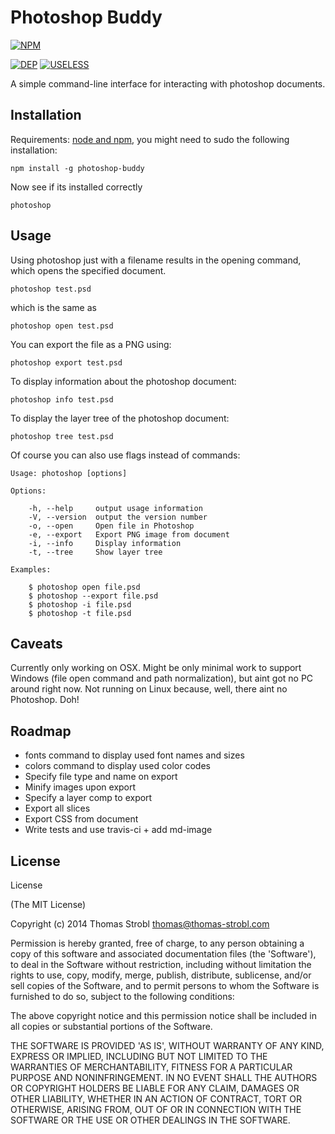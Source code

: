 # Photoshop Buddy

[![NPM](https://nodei.co/npm/photoshop-buddy.png?downloads=true)](https://nodei.co/npm/photoshop-buddy/)

[![DEP](https://david-dm.org/tom2strobl/photoshop-buddy.png)](https://david-dm.org/tom2strobl/photoshop-buddy)
[![USELESS](http://img.shields.io/badge/useless-badge-green.svg)]()

A simple command-line interface for interacting with photoshop documents.

## Installation

Requirements: [node and npm](http://nodejs.org/), you might need to sudo the following installation:

    npm install -g photoshop-buddy

Now see if its installed correctly

    photoshop

## Usage

Using photoshop just with a filename results in the opening command, which opens the specified document.

    photoshop test.psd

which is the same as

    photoshop open test.psd

You can export the file as a PNG using:

    photoshop export test.psd

To display information about the photoshop document:

    photoshop info test.psd

To display the layer tree of the photoshop document:

    photoshop tree test.psd

Of course you can also use flags instead of commands:

    Usage: photoshop [options]

    Options:

        -h, --help     output usage information
        -V, --version  output the version number
        -o, --open     Open file in Photoshop
        -e, --export   Export PNG image from document
        -i, --info     Display information
        -t, --tree     Show layer tree

    Examples:

        $ photoshop open file.psd
        $ photoshop --export file.psd
        $ photoshop -i file.psd
        $ photoshop -t file.psd

## Caveats

Currently only working on OSX. Might be only minimal work to support Windows (file open command and path normalization), but aint got no PC around right now. Not running on Linux because, well, there aint no Photoshop. Doh!

## Roadmap

- fonts command to display used font names and sizes
- colors command to display used color codes
- Specify file type and name on export
- Minify images upon export
- Specify a layer comp to export
- Export all slices
- Export CSS from document
- Write tests and use travis-ci + add md-image

## License

License

(The MIT License)

Copyright (c) 2014 Thomas Strobl <thomas@thomas-strobl.com>

Permission is hereby granted, free of charge, to any person obtaining a copy of this software and associated documentation files (the 'Software'), to deal in the Software without restriction, including without limitation the rights to use, copy, modify, merge, publish, distribute, sublicense, and/or sell copies of the Software, and to permit persons to whom the Software is furnished to do so, subject to the following conditions:

The above copyright notice and this permission notice shall be included in all copies or substantial portions of the Software.

THE SOFTWARE IS PROVIDED 'AS IS', WITHOUT WARRANTY OF ANY KIND, EXPRESS OR IMPLIED, INCLUDING BUT NOT LIMITED TO THE WARRANTIES OF MERCHANTABILITY, FITNESS FOR A PARTICULAR PURPOSE AND NONINFRINGEMENT. IN NO EVENT SHALL THE AUTHORS OR COPYRIGHT HOLDERS BE LIABLE FOR ANY CLAIM, DAMAGES OR OTHER LIABILITY, WHETHER IN AN ACTION OF CONTRACT, TORT OR OTHERWISE, ARISING FROM, OUT OF OR IN CONNECTION WITH THE SOFTWARE OR THE USE OR OTHER DEALINGS IN THE SOFTWARE.
